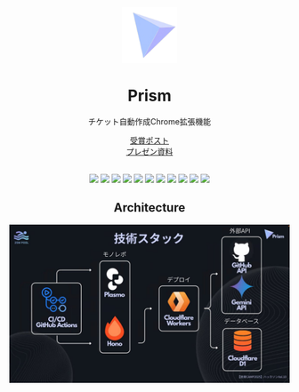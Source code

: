 <div align="center">
  <img alt="Prism" src="./assets/prism.png" width="100px" />
  <h1>Prism</h1>
  <p>チケット自動作成Chrome拡張機能</p>
</div>

<div align="center">
  <a href="https://x.com/geek_pjt/status/1954475800746733600" target="_blank">受賞ポスト</a><br />
  <a href="https://www.canva.com/design/DAGu1IlNKQg/RrZor8eAZUd7bRnOmdlvIw/edit?utm_content=DAGu1IlNKQg&utm_campaign=designshare&utm_medium=link2&utm_source=sharebutton" target="_blank">プレゼン資料</a>
</div>

<br />

<p align="center">
  <img src="https://img.shields.io/badge/-TypeScript-000.svg?logo=typescript&style=flat" />
  <img src="https://img.shields.io/badge/-React-000.svg?logo=react&style=flat" />
  <img src="https://img.shields.io/badge/-Hono-000.svg?logo=hono&style=flat" />
  <img src="https://img.shields.io/badge/-Google Chrome-000.svg?logo=googlechrome&style=flat" />
  <img src="https://img.shields.io/badge/-Chrome Web Store-000.svg?logo=chromewebstore&style=flat" />
  <img src="https://img.shields.io/badge/-Tailwind CSS-000.svg?logo=tailwindcss&style=flat" />
  <img src="https://img.shields.io/badge/-biome-000.svg?logo=biome&style=flat" />
  <img src="https://img.shields.io/badge/-pnpm-000.svg?logo=pnpm&style=flat" />
  <img src="https://img.shields.io/badge/-Github Actions-000.svg?logo=githubactions&style=flat" />
  <img src="https://img.shields.io/badge/-GitHub API-000.svg?logo=github&style=flat" />
  <img src="https://img.shields.io/badge/-Gemini API-000.svg?logo=googlegemini&style=flat" />
</p>

<div align="center">
  <h2>Architecture</h2>
  <img src="./assets/architecture.jpg" />
</div>
